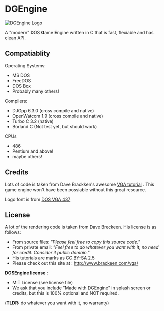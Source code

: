 # DGEngine

![DGEngine Logo](https://github.com/dimecoin/dge/blob/master/res/images/dge_lbig.bmp "DGEngine Logo")

A "modern" **D**OS **G**ame **E**ngine written in C that is fast, flexiable and has clean API.

## Compatiablity

Operating Systems:
* MS DOS
* FreeDOS
* DOS Box
* Probably many others!

Compilers:

* DJGpp 6.3.0 (cross compile and native)
* OpenWatcom 1.9 (cross compile and native)
* Turbo C 3.2 (native)
* Borland C (Not test yet, but should work)

CPUs
* 486
* Pentium and above!
* maybe others!

## Credits

Lots of code is  taken from Dave Brackken's awesome [VGA tutorial](http://www.brackeen.com/vga/) .  This game engine won't have been possiable without this great resource.

Logo font is from [DOS VGA 437](http://www.dafont.com/perfect-dos-vga-437.font)


## License

A lot of the rendering code is taken from Dave Breckeen.  His license is as follows:
* From source files: _"Please feel free to copy this source code."_
* From private email: _"Feel free to do whatever you want with it, no need for credit. Consider it public domain."_
* His tutorials are marks as [CC BY-SA 2.5](https://creativecommons.org/licenses/by-sa/2.5/)
* Please check out this site at : http://www.brackeen.com/vga/

**DOSEngine license :**  
* MIT License (see license file)
* We ask that you include "Made with DGEngine" in splash screen or credits, but this is 100% optional and NOT required.

(**TLDR:** do whatever you want with it, no warranty)





